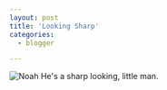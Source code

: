 ```yaml
---
layout: post
title: 'Looking Sharp'
categories:
  - blogger

---
```


![Noah](http://www.thecave.com/noahryan.jpg)
He's a sharp looking, little man.
